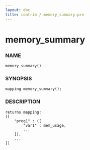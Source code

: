 ```yaml
---
layout: doc
title: contrib / memory_summary.pre
---
```

# memory_summary

### NAME

    memory_summary()

### SYNOPSIS

    mapping memory_summary();

### DESCRIPTION

    returns mapping:
    ([
        "prog1" : ([
            "var1" : mem_usage,
            ...
        ]),
        ...
    ])
